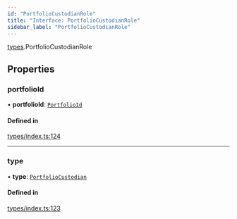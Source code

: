 ```yaml
---
id: "PortfolioCustodianRole"
title: "Interface: PortfolioCustodianRole"
sidebar_label: "PortfolioCustodianRole"
---
```


[types](../../../modules/Types/Types.md).PortfolioCustodianRole

## Properties

### portfolioId

• **portfolioId**: [`PortfolioId`](../PortfolioId/PortfolioId.md)

#### Defined in

[types/index.ts:124](https://github.com/PolymeshAssociation/polymesh-sdk/blob/95e180d2/src/types/index.ts#L124)

___

### type

• **type**: [`PortfolioCustodian`](../../../enums/Types/RoleType/RoleType.md#portfoliocustodian)

#### Defined in

[types/index.ts:123](https://github.com/PolymeshAssociation/polymesh-sdk/blob/95e180d2/src/types/index.ts#L123)
